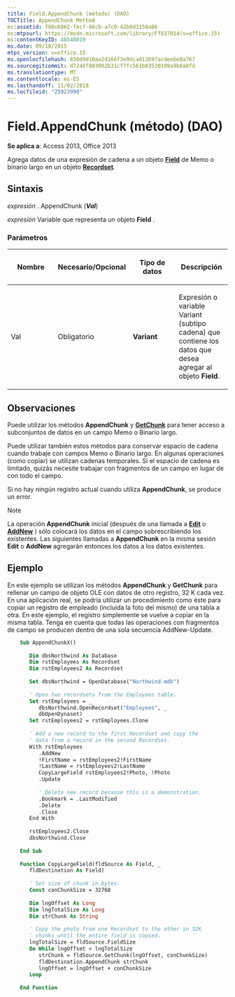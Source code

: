 ```yaml
---
title: Field.AppendChunk (método) (DAO)
TOCTitle: AppendChunk Method
ms:assetid: f98c6862-fecf-06cb-a7c0-42b0d3150a06
ms:mtpsurl: https://msdn.microsoft.com/library/Ff837014(v=office.15)
ms:contentKeyID: 48548819
ms.date: 09/18/2015
mtps_version: v=office.15
ms.openlocfilehash: 830d9d10aa2d166f3e9dca013697acdeebe8a767
ms.sourcegitcommit: d7248f803002b31cf7fc561b03530199a9b0a8fd
ms.translationtype: MT
ms.contentlocale: es-ES
ms.lasthandoff: 11/02/2018
ms.locfileid: "25923990"
---
```

# <a name="fieldappendchunk-method-dao"></a>Field.AppendChunk (método) (DAO)

**Se aplica a**: Access 2013, Office 2013

Agrega datos de una expresión de cadena a un objeto **[Field](field-object-dao.md)** de Memo o binario largo en un objeto **[Recordset](recordset-object-dao.md)**.

## <a name="syntax"></a>Sintaxis

*expresión* . AppendChunk (***Val***)

*expresión* Variable que representa un objeto **Field** .

### <a name="parameters"></a>Parámetros

<table>
<colgroup>
<col style="width: 25%" />
<col style="width: 25%" />
<col style="width: 25%" />
<col style="width: 25%" />
</colgroup>
<thead>
<tr class="header">
<th><p>Nombre</p></th>
<th><p>Necesario/Opcional</p></th>
<th><p>Tipo de datos</p></th>
<th><p>Descripción</p></th>
</tr>
</thead>
<tbody>
<tr class="odd">
<td><p>Val</p></td>
<td><p>Obligatorio</p></td>
<td><p><strong>Variant</strong></p></td>
<td><p>Expresión o variable Variant (subtipo cadena) que contiene los datos que desea agregar al objeto <strong>Field</strong>.</p></td>
</tr>
</tbody>
</table>


## <a name="remarks"></a>Observaciones

Puede utilizar los métodos **AppendChunk** y **[GetChunk](field-getchunk-method-dao.md)** para tener acceso a subconjuntos de datos en un campo Memo o Binario largo.

Puede utilizar también estos métodos para conservar espacio de cadena cuando trabaje con campos Memo o Binario largo. En algunas operaciones (como copiar) se utilizan cadenas temporales. Si el espacio de cadena es limitado, quizás necesite trabajar con fragmentos de un campo en lugar de con todo el campo.

Si no hay ningún registro actual cuando utiliza **AppendChunk**, se produce un error.

> [!NOTE]
> La operación **AppendChunk** inicial (después de una llamada a **[Edit](recordset-edit-method-dao.md)** o **[AddNew](recordset-addnew-method-dao.md)** ) sólo colocará los datos en el campo sobrescribiendo los existentes. Las siguientes llamadas a **AppendChunk** en la misma sesión **Edit** o **AddNew** agregarán entonces los datos a los datos existentes.

## <a name="example"></a>Ejemplo

En este ejemplo se utilizan los métodos **AppendChunk** y **GetChunk** para rellenar un campo de objeto OLE con datos de otro registro, 32 K cada vez. En una aplicación real, se podría utilizar un procedimiento como éste para copiar un registro de empleado (incluida la foto del mismo) de una tabla a otra. En este ejemplo, el registro simplemente se vuelve a copiar en la misma tabla. Tenga en cuenta que todas las operaciones con fragmentos de campo se producen dentro de una sola secuencia AddNew-Update.

```vb
    Sub AppendChunkX() 
     
       Dim dbsNorthwind As Database 
       Dim rstEmployees As Recordset 
       Dim rstEmployees2 As Recordset 
     
       Set dbsNorthwind = OpenDatabase("Northwind.mdb") 
     
       ' Open two recordsets from the Employees table. 
       Set rstEmployees = _ 
          dbsNorthwind.OpenRecordset("Employees", _ 
          dbOpenDynaset) 
       Set rstEmployees2 = rstEmployees.Clone 
     
       ' Add a new record to the first Recordset and copy the  
       ' data from a record in the second Recordset. 
       With rstEmployees 
          .AddNew 
          !FirstName = rstEmployees2!FirstName 
          !LastName = rstEmployees2!LastName 
          CopyLargeField rstEmployees2!Photo, !Photo 
          .Update 
     
          ' Delete new record because this is a demonstration. 
          .Bookmark = .LastModified 
          .Delete 
          .Close 
       End With 
     
       rstEmployees2.Close 
       dbsNorthwind.Close 
     
    End Sub 
     
    Function CopyLargeField(fldSource As Field, _ 
       fldDestination As Field) 
     
       ' Set size of chunk in bytes. 
       Const conChunkSize = 32768 
     
       Dim lngOffset As Long 
       Dim lngTotalSize As Long 
       Dim strChunk As String 
     
       ' Copy the photo from one Recordset to the other in 32K  
       ' chunks until the entire field is copied. 
       lngTotalSize = fldSource.FieldSize 
       Do While lngOffset < lngTotalSize 
          strChunk = fldSource.GetChunk(lngOffset, conChunkSize) 
          fldDestination.AppendChunk strChunk 
          lngOffset = lngOffset + conChunkSize 
       Loop 
     
    End Function
```
